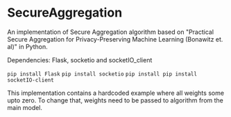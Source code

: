 # SecureAggregation

An implementation of Secure Aggregation algorithm based on "Practical Secure Aggregation for Privacy-Preserving Machine Learning
(Bonawitz et. al)" in Python.

Dependencies: Flask, socketio and socketIO_client

`pip install Flask`
`pip install socketio`
`pip install pip install socketIO-client`

This implementation contains a hardcoded example where all weights some upto zero. To change that, weights need to be passed to algorithm from the main model.

